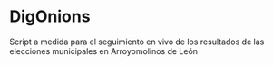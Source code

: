 # DigOnions
Script a medida para el seguimiento en vivo de los resultados de las elecciones municipales en Arroyomolinos de León
